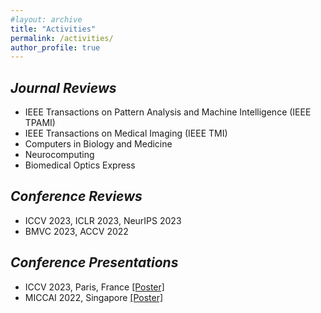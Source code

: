 ```yaml
---
#layout: archive
title: "Activities"
permalink: /activities/
author_profile: true
---
```


## *Journal Reviews*
  * IEEE Transactions on Pattern Analysis and Machine Intelligence (IEEE TPAMI)
  * IEEE Transactions on Medical Imaging (IEEE TMI)
  * Computers in Biology and Medicine
  * Neurocomputing
  * Biomedical Optics Express

## *Conference Reviews*
  * ICCV 2023, ICLR 2023, NeurIPS 2023
  * BMVC 2023, ACCV 2022


## *Conference Presentations*
  * ICCV 2023, Paris, France <a href="./../files/ICCV2023.pdf" target="_blank">[Poster]</a> 
  * MICCAI 2022, Singapore <a href="./../files/MICCAI2022.pdf" target="_blank">[Poster]</a>
